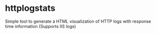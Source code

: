 httplogstats
============

Simple tool to generate a HTML visualization of HTTP logs with response time information (Supports IIS logs)
